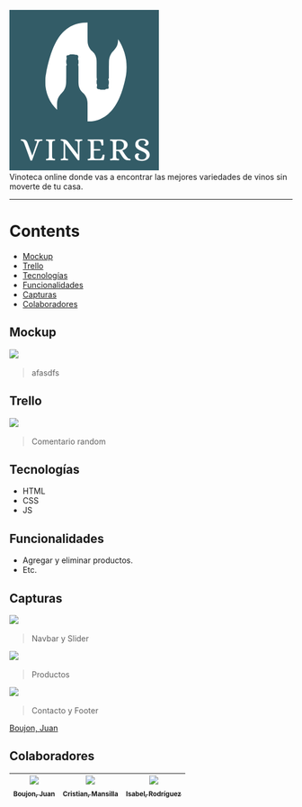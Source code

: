 ![](.//assets/img/viners-logo.png)<br>
Vinoteca online donde vas a encontrar las mejores variedades de vinos sin moverte de tu casa.

------------
# Contents 
- [Mockup](#mockup)
- [Trello](#trello)
- [Tecnologías](#tecnologías)
- [Funcionalidades](#funcionalidades)
- [Capturas](#capturas)
- [Colaboradores](#colaboradores)


## Mockup
![](https://media.ambito.com/p/82e68ee7ebdceda46a90f9d8786c59d4/adjuntos/239/imagenes/040/370/0040370819/730x0/smart/messi-copa-matejpg.jpg)
> afasdfs

## Trello
![](https://elintransigente.com/wp-content/uploads/2022/12/Messi-Argentina-3.jpg)
> Comentario random

## Tecnologías
- HTML
- CSS
- JS

## Funcionalidades

- Agregar y eliminar productos.
- Etc.

## Capturas
![](https://firebasestorage.googleapis.com/v0/b/viners-iniciatec.appspot.com/o/Capturas%2Fcaptura1.png?alt=media&token=b89ff168-b667-44f8-b4c8-010057fe5c43)<br>
> Navbar y Slider

![](https://firebasestorage.googleapis.com/v0/b/viners-iniciatec.appspot.com/o/Capturas%2Fcaptura2.png?alt=media&token=9745d1c5-b5fa-4169-8a00-a54e907dd3bf)<br>
> Productos

![](https://firebasestorage.googleapis.com/v0/b/viners-iniciatec.appspot.com/o/Capturas%2Fcaptura3.png?alt=media&token=d68acf52-bb45-437c-b15d-789c9bac6640)
> Contacto y Footer

[Boujon, Juan](https://github.com/Juan2805)<br>

## Colaboradores

| [<img src="https://avatars.githubusercontent.com/u/72816896?v=4" width=50><br><sub>Boujon, Juan</sub>](https://github.com/Juan2805) |  [<img src="https://avatars.githubusercontent.com/u/74721434?v=4" width=50><br><sub>Cristian, Mansilla</sub>](https://github.com/cristianmansilla) |  [<img src="https://avatars.githubusercontent.com/u/87336052?v=4" width=50><br><sub>Isabel, Rodríguez</sub>](https://github.com/isardz)
| :---: | :---: | :---: |

